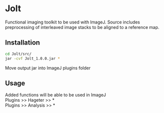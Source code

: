 # Jolt

Functional imaging toolkit to be used with ImageJ.
Source includes preprocessing of interleaved image stacks to be aligned to a reference map.

## Installation
```bash
cd Jolt/src/
jar -cvf Jolt_1.0.0.jar *
```
Move output jar into ImageJ plugins folder

## Usage

Added functions will be able to be used in ImageJ\
Plugins >> Hageter >> *\
Plugins >> Analysis >> *

